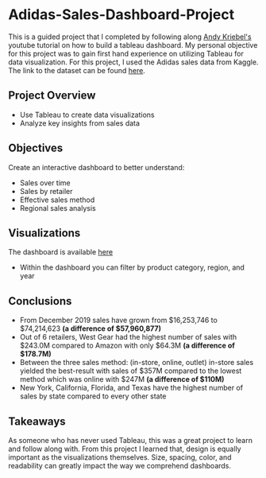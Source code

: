 # Adidas-Sales-Dashboard-Project
This is a guided project that I completed by following along [Andy Kriebel's](https://www.youtube.com/watch?v=3w4s_6r3B6A&ab_channel=AndyKriebel) youtube tutorial on how to build a tableau dashboard. My personal objective for this project was to gain first hand experience on utilizing Tableau for data visualization. For this project, I used the Adidas sales data from Kaggle. The link to the dataset can be found [here](https://www.kaggle.com/datasets/vishwas199728/adidas-sales-data).
## Project Overview
- Use Tableau to create data visualizations 
- Analyze key insights from sales data
## Objectives
Create an interactive dashboard to better understand:
- Sales over time
- Sales by retailer
- Effective sales method
- Regional sales analysis
## Visualizations
The dashboard is available [here](https://public.tableau.com/app/profile/tommy.truong/viz/AdidasSalesDashboard_16966298574710/Dashboard1)
- Within the dashboard you can filter by product category, region, and year
## Conclusions
- From December 2019 sales have grown from $16,253,746 to $74,214,623 **(a difference of $57,960,877)**
- Out of 6 retailers, West Gear had the highest number of sales with $243.0M compared to Amazon with only $64.3M **(a difference of $178.7M)**
- Between the three sales method: (in-store, online, outlet) in-store sales yielded the best-result with sales of $357M compared to the lowest method which was online with $247M **(a difference of $110M)**
- New York, California, Florida, and Texas have the highest number of sales by state compared to every other state
## Takeaways 
As someone who has never used Tableau, this was a great project to learn and follow along with. From this project I learned that, design is equally important as the visualizations themselves. Size, spacing, color, and readability can greatly impact the way we comprehend dashboards. 
